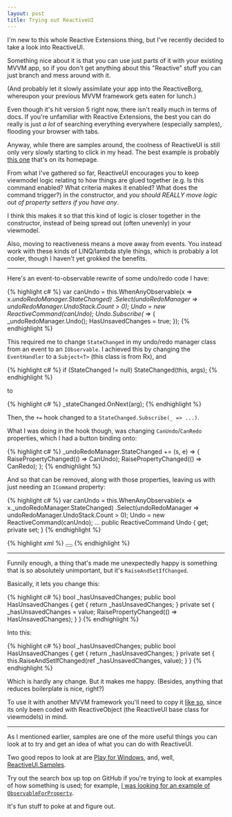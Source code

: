 ```yaml
---
layout: post
title: Trying out ReactiveUI
---
```


I'm new to this whole Reactive Extensions thing, but I've recently decided to take a look into ReactiveUI.

Something nice about it is that you can use just parts of it with your existing MVVM app, so if you
don't get anything about this "Reactive" stuff you can just branch and mess around with it.

(And probably let it slowly assimilate your app into the ReactiveBorg, whereupon your previous MVVM framework gets eaten for lunch.)

Even though it's hit version 5 right now, there isn't really much in terms of docs.
If you're unfamiliar with Reactive Extensions, the best you can do really is just
*a lot* of searching everything everywhere (especially samples), flooding your browser with tabs.

Anyway, while there are samples around, the coolness of ReactiveUI is still only very slowly starting to click in my head.
The best example is probably [this one](https://gist.github.com/paulcbetts/810428) that's on its homepage.

From what I've gathered so far, ReactiveUI encourages you to keep viewmodel logic relating to how things
are glued together (e.g. Is this command enabled? What criteria makes it enabled? What does the command trigger?)
in the constructor, and *you should REALLY move logic out of property setters if you have any*.

I think this makes it so that this kind of logic is closer together in the constructor, instead
of being spread out (often unevenly) in your viewmodel.

Also, moving to reactiveness means a move away from events. You instead work with these kinds of LINQ/lambda style
things, which is probably a lot cooler, though I haven't yet grokked the benefits.

---

Here's an event-to-observable rewrite of some undo/redo code I have:

{% highlight c# %}
var canUndo = this.WhenAnyObservable(x => x._undoRedoManager.StateChanged)
    .Select(undoRedoManager => undoRedoManager.UndoStack.Count > 0);
Undo = new ReactiveCommand(canUndo);
Undo.Subscribe(_ => { _undoRedoManager.Undo(); HasUnsavedChanges = true; });
{% endhighlight %}

This required me to change `StateChanged` in my undo/redo manager class from an event to an `IObservable`.
I achieved this by changing the `EventHandler` to a `Subject<T>` (this class is from Rx), and

{% highlight c# %}
if (StateChanged != null)
    StateChanged(this, args);
{% endhighlight %}

to

{% highlight c# %}
_stateChanged.OnNext(arg);
{% endhighlight %}

Then, the `+=` hook changed to a `StateChanged.Subscribe(_ => ...)`.

What I was doing in the hook though, was changing `CanUndo`/`CanRedo` properties, which I had a button binding onto:

{% highlight c# %}
_undoRedoManager.StateChanged += (s, e) => {
    RaisePropertyChanged(() => CanUndo);
    RaisePropertyChanged(() => CanRedo);
};
{% endhighlight %}

And so that can be removed, along with those properties, leaving us with just needing an `ICommand` property:

{% highlight c# %}
var canUndo = this.WhenAnyObservable(x => x._undoRedoManager.StateChanged)
    .Select(undoRedoManager => undoRedoManager.UndoStack.Count > 0);
Undo = new ReactiveCommand(canUndo);
...
public ReactiveCommand Undo { get; private set; }
{% endhighlight %}

{% highlight xml %}
<Button Command="{Binding Undo}" AutomationProperties.Name="Undo" Style="{StaticResource UndoAppBarButtonStyle}"></Button>
{% endhighlight %}

---

Funnily enough, a thing that's made me unexpectedly happy is something that is so absolutely unimportant,
but it's `RaiseAndSetIfChanged`.

Basically, it lets you change this:

{% highlight c# %}
bool _hasUnsavedChanges;
public bool HasUnsavedChanges
{
    get { return _hasUnsavedChanges; }
    private set { _hasUnsavedChanges = value; RaisePropertyChanged(() => HasUnsavedChanges); }
}
{% endhighlight %}

Into this:

{% highlight c# %}
bool _hasUnsavedChanges;
public bool HasUnsavedChanges
{
    get { return _hasUnsavedChanges; }
    private set { this.RaiseAndSetIfChanged(ref _hasUnsavedChanges, value); }
}
{% endhighlight %}

Which is hardly any change. But it makes me happy. (Besides, anything that reduces boilerplate is nice, right?)

To use it with another MVVM framework you'll need to copy it [like so](https://gist.github.com/rzhw/6956761),
since its only been coded with ReactiveObject (the ReactiveUI base class for viewmodels) in mind.

---

As I mentioned earlier, samples are one of the more useful things you can look at to try and get an idea of what you can do with ReactiveUI.

Two good repos to look at are [Play for Windows](https://github.com/play/play-windows), and, well, [ReactiveUI.Samples](https://github.com/reactiveui/ReactiveUI.Samples).

Try out the search box up top on GitHub if you're trying to look at examples of how something is used;
for example, [I was looking for an example of `ObservableForProperty`](https://github.com/play/play-windows/search?q=observableforproperty&ref=cmdform).

It's fun stuff to poke at and figure out.